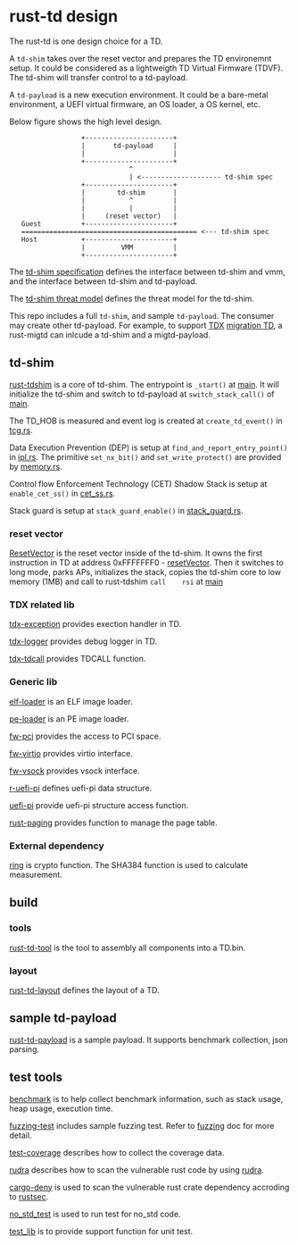 # rust-td design

The rust-td is one design choice for a TD.

A `td-shim` takes over the reset vector and prepares the TD environemnt setup. It could be considered as a lightweigth TD Virtual Firmware (TDVF). The td-shim will transfer control to a td-payload.

A `td-payload` is a new execution environment. It could be a bare-metal environment, a UEFI virtual firmware, an OS loader, a OS kernel, etc.

Below figure shows the high level design.

   ```
                     +----------------------+
                     |       td-payload     |
                     |                      |
                     +----------------------+
                                 ^
                                 | <-------------------- td-shim spec
                     +----------------------+
                     |        td-shim       |
                     |           ^          |
                     |           |          |
                     |     (reset vector)   |
      Guest          +----------------------+
      ============================================ <--- td-shim spec
      Host           +----------------------+
                     |         VMM          |
                     +----------------------+

   ```

 The [td-shim specification](https://github.com/jyao1/td-shim/blob/init_version/doc/tdshim_spec.md) defines the interface between td-shim and vmm, and the interface between td-shim and td-payload.

 The [td-shim threat model](https://github.com/jyao1/td-shim/blob/init_version/doc/threat_model.md) defines the threat model for the td-shim.

This repo includes a full `td-shim`, and sample `td-payload`. The consumer may create other td-payload. For example, to support [TDX](https://www.intel.com/content/www/us/en/developer/articles/technical/intel-trust-domain-extensions.html) [migration TD](https://www.intel.com/content/dam/develop/external/us/en/documents/tdx-migration-td-design-guide-348987-001.pdf), a rust-migtd can inlcude a td-shim and a migtd-payload.

## td-shim

[rust-tdshim](https://github.com/jyao1/td-shim/tree/init_version/rust-tdshim) is a core of td-shim. The entrypoint is `_start()` at [main](https://github.com/jyao1/td-shim/blob/init_version/rust-tdshim/src/main.rs). It will initialize the td-shim and switch to td-payload at `switch_stack_call()` of [main](https://github.com/jyao1/td-shim/blob/init_version/rust-tdshim/src/main.rs).

The TD_HOB is measured and event log is created at `create_td_event()` in [tcg.rs](https://github.com/jyao1/td-shim/blob/init_version/rust-tdshim/src/tcg.rs).

Data Execution Prevention (DEP) is setup at `find_and_report_entry_point()` in [ipl.rs](https://github.com/jyao1/td-shim/blob/init_version/rust-tdshim/src/ipl.rs). The primitive `set_nx_bit()` and `set_write_protect()` are provided by [memory.rs](https://github.com/jyao1/td-shim/blob/init_version/rust-tdshim/src/memory.rs).

Control flow Enforcement Technology (CET) Shadow Stack is setup at `enable_cet_ss()` in [cet_ss.rs](https://github.com/jyao1/td-shim/blob/init_version/rust-tdshim/src/cet_ss.rs).

Stack guard is setup at `stack_guard_enable()` in [stack_guard.rs](https://github.com/jyao1/td-shim/blob/init_version/rust-tdshim/src/stack_guard.rs).

### reset vector

[ResetVector](https://github.com/jyao1/td-shim/tree/init_version/rust-tdshim/ResetVector) is the reset vector inside of the td-shim. It owns the first instruction in TD at address 0xFFFFFFF0 - [resetVector](https://github.com/jyao1/td-shim/blob/init_version/rust-tdshim/ResetVector/Ia32/ResetVectorVtf0.asm). Then it switches to long mode, parks APs, initializes the stack, copies the td-shim core to low memory (1MB) and call to rust-tdshim `call    rsi` at [main](https://github.com/jyao1/td-shim/blob/init_version/rust-tdshim/ResetVector/Main.asm)

### TDX related lib

[tdx-exception](https://github.com/jyao1/td-shim/tree/init_version/tdx-exception) provides exection handler in TD.

[tdx-logger](https://github.com/jyao1/td-shim/tree/init_version/tdx-logger) provides debug logger in TD.

[tdx-tdcall](https://github.com/jyao1/td-shim/tree/init_version/tdx-logger) provides TDCALL function.

### Generic lib

[elf-loader](https://github.com/jyao1/td-shim/tree/init_version/elf-loader) is an ELF image loader.

[pe-loader](https://github.com/jyao1/td-shim/tree/init_version/pe-loader) is an PE image loader.

[fw-pci](https://github.com/jyao1/td-shim/tree/init_version/fw-pci) provides the access to PCI space.

[fw-virtio](https://github.com/jyao1/td-shim/tree/init_version/fw-virtio) provides virtio interface.

[fw-vsock](https://github.com/jyao1/td-shim/tree/init_version/fw-vsock) provides vsock interface.

[r-uefi-pi](https://github.com/jyao1/td-shim/tree/init_version/r-uefi-pi) defines uefi-pi data structure.

[uefi-pi](https://github.com/jyao1/td-shim/tree/init_version/uefi-pi) provide uefi-pi structure access function.

[rust-paging](https://github.com/jyao1/td-shim/tree/init_version/rust-paging) provides function to manage the page table.

### External dependency

[ring](https://github.com/jyao1/ring/tree/uefi_support) is crypto function. The SHA384 function is used to calculate measurement.

## build

### tools

[rust-td-tool](https://github.com/jyao1/td-shim/tree/init_version/rust-td-tool) is the tool to assembly all components into a TD.bin.

### layout

[rust-td-layout](https://github.com/jyao1/td-shim/tree/init_version/rust-td-layout) defines the layout of a TD.

## sample td-payload

[rust-td-payload](https://github.com/jyao1/td-shim/tree/init_version/rust-td-payload) is a sample payload. It supports benchmark collection, json parsing.

## test tools

[benchmark](https://github.com/jyao1/td-shim/tree/init_version/benchmark) is to help collect benchmark information, such as stack usage, heap usage, execution time.

[fuzzing-test](https://github.com/jyao1/td-shim/tree/init_version/fuzzing) includes sample fuzzing test. Refer to [fuzzing](https://github.com/jyao1/td-shim/blob/init_version/doc/fuzzing.md) doc for more detail.

[test-coverage](https://github.com/jyao1/td-shim/blob/init_version/doc/unit_test_coverage.md) describes how to collect the coverage data.

[rudra](https://github.com/jyao1/td-shim/blob/init_version/doc/rudra.md) describes how to scan the vulnerable rust code by using [rudra](https://github.com/sslab-gatech/Rudra).

[cargo-deny](https://github.com/jyao1/td-shim/blob/init_version/.github/workflows/deny.yml) is used to scan the vulnerable rust crate dependency accroding to [rustsec](https://rustsec.org/).

[no_std_test](https://github.com/jyao1/td-shim/tree/init_version/no_std_test) is used to run test for no_std code.

[test_lib](https://github.com/jyao1/td-shim/tree/init_version/test_lib) is to provide support function for unit test.
